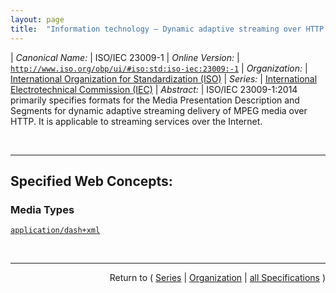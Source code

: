 ```yaml
---
layout: page
title:  "Information technology — Dynamic adaptive streaming over HTTP (DASH) — Part 1: Media presentation description and segment formats"
---
```


| *Canonical Name:* | ISO/IEC 23009-1
| *Online Version:* | [`http://www.iso.org/obp/ui/#iso:std:iso-iec:23009:-1`](http://www.iso.org/obp/ui/#iso:std:iso-iec:23009:-1)
| *Organization:* | [International Organization for Standardization (ISO)](..  "List of specification series by this organization")
| *Series:* | [International Electrotechnical Commission (IEC)](.  "List of specifications in this series")
| *Abstract:* | ISO/IEC 23009-1:2014 primarily specifies formats for the Media Presentation Description and Segments for dynamic adaptive streaming delivery of MPEG media over HTTP. It is applicable to streaming services over the Internet.

<br/>
<hr/>

## Specified Web Concepts:

### Media Types

[`application/dash+xml`](/concepts/media-type/application/dash+xml "&#34;application/dash+xml&#34; is the formal MIME type registration for the MPD. The Media Presentation Description (MPD) is a document that contains metadata required by a DASH Client to construct appropriate HTTP-URLs to access Segments and to provide the streaming service to the user.")



<br/>
<hr/>

<p style="text-align: right">Return to ( <a href="./">Series</a> | <a href="../">Organization</a> | <a href="../../">all Specifications</a> )</p>